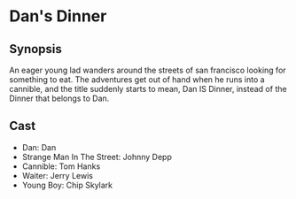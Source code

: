 # Dan's Dinner

## Synopsis

An eager young lad wanders around the streets of san francisco looking for something to eat. The adventures get out of hand when he runs into a cannible, and the title suddenly starts to mean, Dan IS Dinner, instead of the Dinner that belongs to Dan.

## Cast

- Dan: Dan
- Strange Man In The Street: Johnny Depp
- Cannible: Tom Hanks
- Waiter: Jerry Lewis
- Young Boy: Chip Skylark
